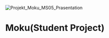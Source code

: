 ![Projekt_Moku_MS05_Prasentation](https://user-images.githubusercontent.com/79602049/155981176-7161ccfb-6717-47d1-a027-ed0454d8a852.jpg)
# Moku(Student Project)
